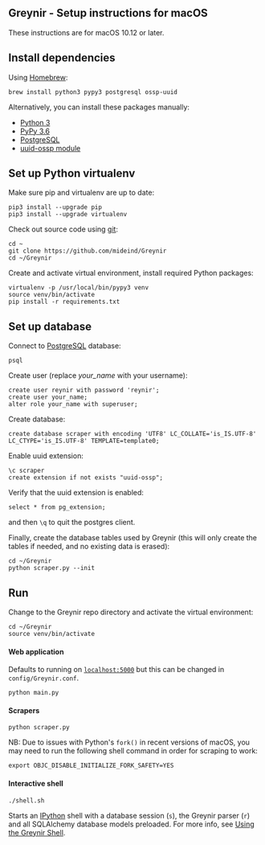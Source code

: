 ## Greynir - Setup instructions for macOS

These instructions are for macOS 10.12 or later.

## Install dependencies

Using [Homebrew](https://brew.sh):

```
brew install python3 pypy3 postgresql ossp-uuid
```

Alternatively, you can install these packages manually:

* [Python 3](https://www.python.org/downloads/mac-osx/)
* [PyPy 3.6](https://pypy.org/download.html)
* [PostgreSQL](https://www.postgresql.org/download/macosx/)
* [uuid-ossp module](https://www.postgresql.org/docs/devel/uuid-ossp.html)

## Set up Python virtualenv

Make sure pip and virtualenv are up to date:

```
pip3 install --upgrade pip
pip3 install --upgrade virtualenv
```

Check out source code using [git](https://git-scm.com):

```
cd ~
git clone https://github.com/mideind/Greynir
cd ~/Greynir
```

Create and activate virtual environment, install required Python packages:

```
virtualenv -p /usr/local/bin/pypy3 venv
source venv/bin/activate
pip install -r requirements.txt
```


## Set up database

Connect to [PostgreSQL](https://www.postgresql.org) database:

```
psql
```

Create user (replace *your_name* with your username):

```
create user reynir with password 'reynir';
create user your_name;
alter role your_name with superuser;
```

Create database:

```
create database scraper with encoding 'UTF8' LC_COLLATE='is_IS.UTF-8' LC_CTYPE='is_IS.UTF-8' TEMPLATE=template0;
```

Enable uuid extension:

```
\c scraper
create extension if not exists "uuid-ossp";
```

Verify that the uuid extension is enabled:

```
select * from pg_extension;
```

and then `\q` to quit the postgres client.

Finally, create the database tables used by Greynir (this will only create
the tables if needed, and no existing data is erased):

```
cd ~/Greynir
python scraper.py --init
```

## Run

Change to the Greynir repo directory and activate the virtual environment:

```
cd ~/Greynir
source venv/bin/activate
```

#### Web application

Defaults to running on [`localhost:5000`](http://localhost:5000) but this 
can be changed in `config/Greynir.conf`.

```
python main.py
```

#### Scrapers

```
python scraper.py
```

NB: Due to issues with Python's `fork()` in recent versions of macOS, you 
may need to run the following shell command in order for scraping to work:

```
export OBJC_DISABLE_INITIALIZE_FORK_SAFETY=YES
```

#### Interactive shell

```
./shell.sh
```

Starts an [IPython](https://ipython.org) shell with a database session (`s`), 
the Greynir parser (`r`) and all SQLAlchemy database models preloaded. For 
more info, see [Using the Greynir Shell](shell.md).
